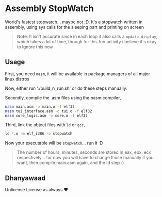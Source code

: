 # Assembly StopWatch

World's fastest stopwatch... maybe not ;D. It's a stopwatch written in assembly, using sys calls for the sleeping part and printing on screen

> Note: It isn't accurate since in each loop it also calls a `update_display`, which takes a lot of time, though for this fun activity i believe it's okay to ignore this now

## Usage

First, you need `nasm`, it will be available in package managers of all major linux distros

Now, either run './build_n_run.sh' or do these steps manually:

Secondly, compile the .asm files using the nasm compiler,
```sh
nasm main.asm -o main.o -f elf32
nasm tui_interface.asm -o tui.o -f elf32
nasm core_logic.asm -o core.o -f elf32
```

Third, link the object files with `ld` or `gcc`,
```sh
ld *.o -m elf_i386 -o stopwatch
```

Now your executable will be `stopwatch`... run it :D

> The number of hours, minutes, seconds are stored in eax, ebx, ecx respectively... for now you will have to change those manually if you want, then compile main.asm again, and the ld step :)

## Dhanyawaad

Unlicense License as always :heart:

